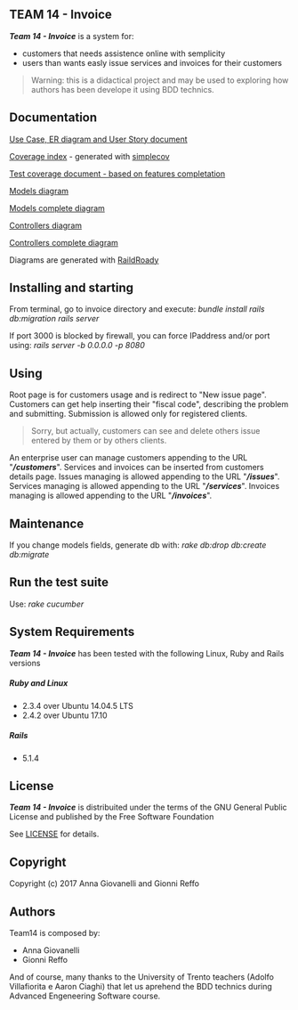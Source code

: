 ## TEAM 14 - Invoice
**_Team 14 - Invoice_** is a system for:
* customers that needs assistence online with semplicity
* users than wants easly issue services and invoices for their customers
> Warning: this is a didactical project and may be used to 
exploring how authors has been develope it using BDD technics.

## Documentation
[Use Case, ER diagram and User Story document](doc/UserStory.pdf)

[Coverage index](coverage/index.html) - generated with [simplecov](https://github.com/colszowka/simplecov)

[Test coverage document - based on features completation](doc/TestCoverage.pdf)

[Models diagram](doc/models_brief.svg)

[Models complete diagram](doc/models_complete.svg)

[Controllers diagram](doc/controllers_brief.svg)

[Controllers complete diagram](doc/controllers_complete.svg)

Diagrams are generated with [RaildRoady](https://github.com/preston/railroady)

## Installing and starting
From terminal, go to invoice directory and execute:
  _bundle install_
  _rails db:migration_
  _rails server_

If port 3000 is blocked by firewall, you can force IPaddress and/or port using:
  _rails server -b 0.0.0.0 -p 8080_

## Using
Root page is for customers usage and is redirect to "New issue page".
Customers can get help inserting their "fiscal code", describing the problem and submitting.
Submission is allowed only for registered clients.
>Sorry, but actually, customers can see and delete others issue entered by them or by others clients.

An enterprise user can manage customers appending to the URL "**_/customers_**".
Services and invoices can be inserted from customers details page.
Issues managing is allowed appending to the URL "**_/issues_**".
Services managing is allowed appending to the URL "**_/services_**".
Invoices managing is allowed appending to the URL "**_/invoices_**".

## Maintenance
If you change models fields, generate db with:
  _rake db:drop db:create db:migrate_

## Run the test suite
Use:
  _rake cucumber_

## System Requirements
**_Team 14 - Invoice_** has been tested with the following Linux, Ruby and Rails versions
##### Ruby and Linux
* 2.3.4 over Ubuntu 14.04.5 LTS
* 2.4.2 over Ubuntu 17.10
##### Rails
* 5.1.4

## License
**_Team 14 - Invoice_** is distribuited under the terms of the GNU General Public License and published by the Free Software Foundation

See [LICENSE](LICENSE) for details.

## Copyright
Copyright (c) 2017 Anna Giovanelli and Gionni Reffo

## Authors
Team14 is composed by:
* Anna Giovanelli
* Gionni Reffo

And of course, many thanks to the University of Trento teachers (Adolfo Villafiorita e Aaron Ciaghi) that let us aprehend the BDD technics during Advanced Engeneering Software course.
